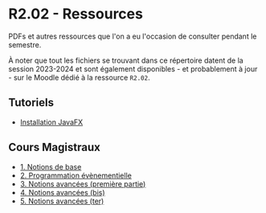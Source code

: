 # R2.02 - Ressources

PDFs et autres ressources que l'on a eu l'occasion de consulter pendant le semestre.

À noter que tout les fichiers se trouvant dans ce répertoire datent de la session 2023-2024 et sont également disponibles - et probablement à jour - sur le Moodle dédié à la ressource `R2.02`.

## Tutoriels

- [Installation JavaFX](./TUTO%20-%20Installation%20JavaFX.pdf)

## Cours Magistraux

- [1. Notions de base](./CM1%20-%20Notions%20de%20base.pdf)
- [2. Programmation évènementielle](./CM2%20-%20Programmation%20évènementielle.pdf)
- [3. Notions avancées (première partie)](./CM3%20-%20Notions%20avancées.pdf)
- [4. Notions avancées (bis)](./CM4%20-%20Notions%20avancées%20(bis).pdf)
- [5. Notions avancées (ter)](./CM5%20-%20Notions%20avancées%20(ter).pdf)
